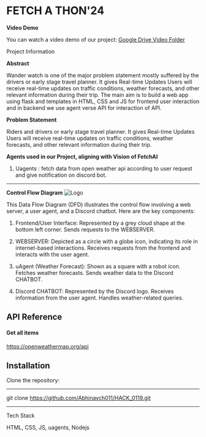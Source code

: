 
# FETCH A THON'24

**Video Demo**

You can watch a video demo of our project: [Google Drive Video Folder](https://drive.google.com/drive/folders/1zraptqNmK3KbnirxtJI_mVvn8KTn1hEG?usp=sharing)

Project Information

**Abstract**

Wander watch is one of the major problem statement mostly suffered by the drivers or early stage travel planner.
It gives Real-time Updates Users will receive real-time updates on traffic conditions, weather forecasts, and other relevant information during their trip. The main aim is to build a web app using flask and templates in HTML, CSS and JS for frontend user interaction and in backend we use agent verse API for interaction of API. 

**Problem Statement**

Riders and drivers or early stage travel planner. It gives Real-time Updates Users will receive real-time updates on traffic conditions, weather forecasts, and other relevant information during their trip.

**Agents used in our Project, aligning with Vision of FetchAI**

1. Uagents :
   fetch data from open weather api according to user request and give notification on discord bot.






_____________________________


**Control Flow Diagram**
![Logo](https://i.ibb.co/9N2n1rQ/Whats-App-Image-2024-02-11-at-05-42-42-98af9a3c.jpg)

This Data Flow Diagram (DFD) illustrates the control flow involving a web server, a user agent, and a Discord chatbot. Here are the key components:

1. Frontend/User Interface:
Represented by a grey cloud shape at the bottom left corner.
Sends requests to the WEBSERVER.

2. WEBSERVER:
Depicted as a circle with a globe icon, indicating its role in internet-based interactions.
Receives requests from the frontend and interacts with the user agent.

3. uAgent (Weather Forecast):
Shown as a square with a robot icon.
Fetches weather forecasts.
Sends weather data to the Discord CHATBOT.

4. Discord CHATBOT:
Represented by the Discord logo.
Receives information from the user agent.
Handles weather-related queries.

## API Reference 

#### Get all items
https://openweathermap.org/api




## Installation

Clone the repository:
___
git clone https://github.com/Abhinavch011/HACK_0119.git
___

Tech Stack

HTML, CSS, JS, uagents, Nodejs



    